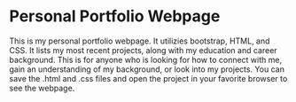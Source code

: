 # Personal Portfolio Webpage

This is my personal portfolio webpage. It utilizies bootstrap, HTML, and CSS. It lists my most recent projects, along with my education and career background. This is for anyone who is looking for how to connect with me, gain an understanding of my background, or look into my projects. You can save the .html and .css files and open the project in your favorite browser to see the webpage.
